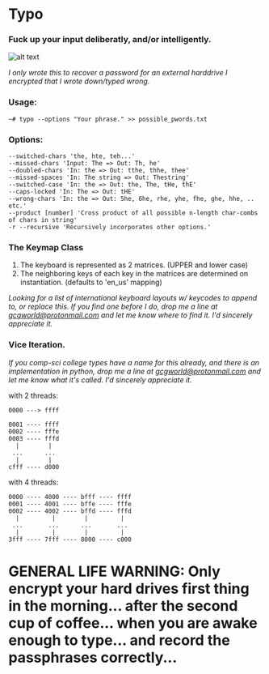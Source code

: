 # Typo

### Fuck up your input deliberatly, and/or intelligently.

![alt text](https://raw.githubusercontent.com/gcgworld/typo/master/assets/img/typos_matrix.png)

*I only wrote this to recover a password for an
external harddrive I encrypted that I wrote down/typed wrong.*


### Usage:

```~# typo --options "Your phrase." >> possible_pwords.txt```


### Options:

```
--switched-chars 'the, hte, teh...'
--missed-chars 'Input: The => Out: Th, he'
--doubled-chars 'In: the => Out: tthe, thhe, thee'
--missed-spaces 'In: The string => Out: Thestring'
--switched-case 'In: the => Out: the, The, tHe, thE'
--caps-locked 'In: The => Out: tHE'
--wrong-chars 'In: the => Out: 5he, 6he, rhe, yhe, fhe, ghe, hhe, .. etc.'
--product [number] 'Cross product of all possible n-length char-combs of chars in string'
-r --recursive 'Recursively incorporates other options.'
```


### The Keymap Class

1) The keyboard is represented as 2 matrices. (UPPER and lower case)
2) The neighboring keys of each key in the matrices are determined on instantiation. (defaults to 'en_us' mapping)

*Looking for a list of international keyboard layouts w/ keycodes to append to, or replace this. If you find one before I do, drop me a line at [gcgworld@protonmail.com](mailto:gcgworld@protonmail.com) and let me know where to find it. I'd sincerely appreciate it.*


### Vice Iteration.

*If you comp-sci college types have a name for this already, and there is an implementation in python, drop me a line at [gcgworld@protonmail.com](mailto:gcgworld@protonmail.com) and let me know what it's called. I'd sincerely appreciate it.*

with 2 threads:

```
0000 ---> ffff

0001 ---- ffff
0002 ---- fffe
0003 ---- fffd
  |        |
 ...      ...
  |        |
cfff ---- d000
```

with 4 threads:

```
0000 ---- 4000 ---- bfff ---- ffff
0001 ---- 4001 ---- bffe ---- fffe
0002 ---- 4002 ---- bffd ---- fffd
  |         |        |         |
 ...       ...      ...       ...
  |         |        |         |
3fff ---- 7fff ---- 8000 ---- c000
```

# GENERAL LIFE WARNING: Only encrypt your hard drives first thing in the morning... after the second cup of coffee... when you are awake enough to type... and record the passphrases correctly...
